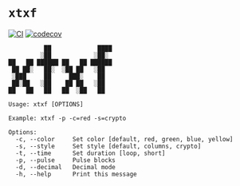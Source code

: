 # `xtxf`
[![CI](https://github.com/charlesrocket/xtxf/actions/workflows/ci.yml/badge.svg?branch=trunk)](https://github.com/charlesrocket/xtxf/actions/workflows/ci.yml)
[![codecov](https://codecov.io/gh/charlesrocket/xtxf/branch/trunk/graph/badge.svg)](https://codecov.io/gh/charlesrocket/xtxf)

```
          ██             ████
         ░██            ░██░
██   ██ ██████ ██   ██ ██████
 ██ ██░   ██░  ░██ ██   ░██
 ░███     ██     ███░    ██
 ██░██   ░██    ██ ██   ░██
██   ██   ██   ██  ░██   ██

Usage: xtxf [OPTIONS]

Example: xtxf -p -c=red -s=crypto

Options:
  -c, --color     Set color [default, red, green, blue, yellow]
  -s, --style     Set style [default, columns, crypto]
  -t, --time      Set duration [loop, short]
  -p, --pulse     Pulse blocks
  -d, --decimal   Decimal mode
  -h, --help      Print this message
```
